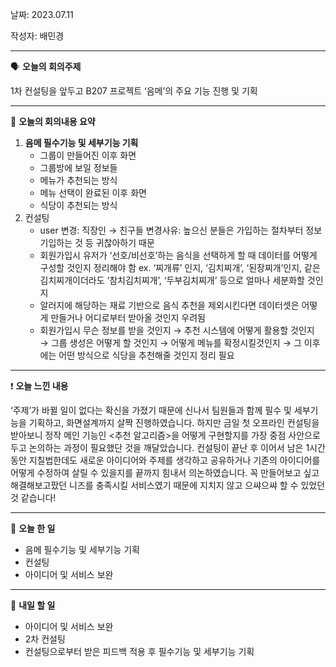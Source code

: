 날짜: 2023.07.11

작성자: 배민경

---

<aside>

🗣 **오늘의 회의주제**

</aside>

1차 컨설팅을 앞두고 B207 프로젝트 ‘음메’의 주요 기능 진행 및 기획

---

<aside>

🎢 **오늘의 회의내용 요약**

</aside>

1. **음메 필수기능 및 세부기능 기획**
    - 그룹이 만들어진 이후 화면
    - 그룹방에 보일 정보들
    - 메뉴가 추천되는 방식
    - 메뉴 선택이 완료된 이후 화면
    - 식당이 추천되는 방식
2. 컨설팅
    - user 변경: 직장인 → 친구들
    변경사유: 높으신 분들은 가입하는 절차부터 정보 기입하는 것 등 귀찮아하기 때문
    - 회원가입시 유저가 ‘선호/비선호’하는 음식을 선택하게 할 때 데이터를 어떻게 구성할 것인지 정리해야 함
    ex. ‘찌개류’ 인지, ‘김치찌개’, ‘된장찌개’인지, 같은 김치찌개이더라도 ‘참치김치찌개’, ‘두부김치찌개’ 등으로 얼마나 세분화할 것인지
    - 알러지에 해당하는 재료 기반으로 음식 추천을 제외시킨다면 데이터셋은 어떻게 만들거나 어디로부터 받아올 것인지 우려됨
    - 회원가입시 무슨 정보를 받을 것인지 → 추천 시스템에 어떻게 활용할 것인지 → 그룹 생성은 어떻게 할 것인지 → 어떻게 메뉴를 확정시킬것인지 → 그 이후에는 어떤 방식으로 식당을 추천해줄 것인지 정리 필요

---

<aside>

❗ **오늘 느낀 내용**

</aside>

‘주제’가 바뀔 일이 없다는 확신을 가졌기 때문에 신나서 팀원들과 함께 필수 및 세부기능을 기획하고, 화면설계까지 살짝 진행하였습니다. 하지만 금일 첫 오프라인 컨설팅을 받아보니 정작 메인 기능인 <추천 알고리즘>을 어떻게 구현할지를 가장 중점 사안으로 두고 논의하는 과정이 필요했단 것을 깨달았습니다. 컨설팅이 끝난 후 이어서 남은 1시간동안 지칠법한데도 새로운 아이디어와 주제를 생각하고 공유하거나 기존의 아이디어를 어떻게 수정하여 살릴 수 있을지를 끝까지 힘내서 의논하였습니다. 꼭 만들어보고 싶고 해결해보고팠던 니즈를 충족시킬 서비스였기 때문에 지치지 않고 으쌰으쌰 할 수 있었던 것 같습니다!

---

<aside>

🎵 **오늘 한 일**

</aside>

- 음메 필수기능 및 세부기능 기획
- 컨설팅
- 아이디어 및 서비스 보완

---

<aside>

🥊 **내일 할 일**

</aside>

- 아이디어 및 서비스 보완
- 2차 컨설팅
- 컨설팅으로부터 받은 피드백 적용 후 필수기능 및 세부기능 기획